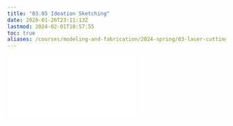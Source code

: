 ```yaml
---
title: "03.05 Ideation Sketching"
date: 2020-01-26T23:11:13Z
lastmod: 2024-02-01T10:57:55
toc: true
aliases: /courses/modeling-and-fabrication/2024-spring/03-laser-cutting/03-02-ideation-sketching/
---
```


![Link to included file content](../../../../drawing/ideation-sketches.md)
